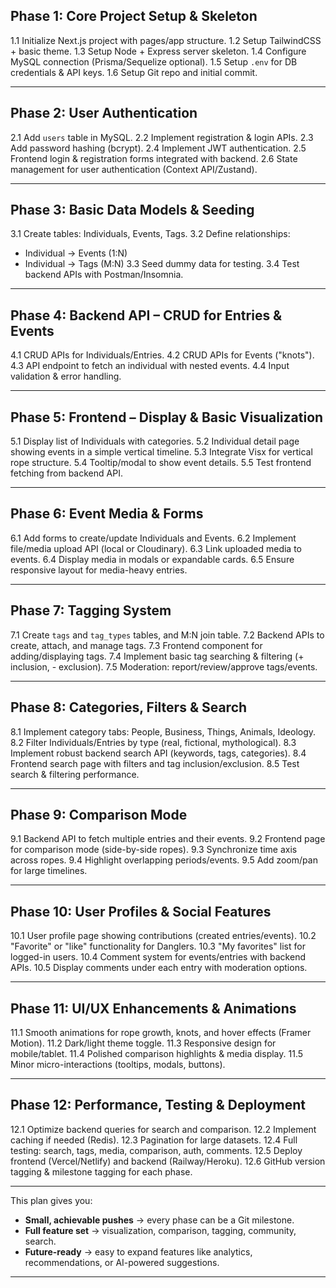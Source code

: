 ## **Phase 1: Core Project Setup & Skeleton**

1.1 Initialize Next.js project with pages/app structure.
1.2 Setup TailwindCSS + basic theme.
1.3 Setup Node + Express server skeleton.
1.4 Configure MySQL connection (Prisma/Sequelize optional).
1.5 Setup `.env` for DB credentials & API keys.
1.6 Setup Git repo and initial commit.

---

## **Phase 2: User Authentication**

2.1 Add `users` table in MySQL.
2.2 Implement registration & login APIs.
2.3 Add password hashing (bcrypt).
2.4 Implement JWT authentication.
2.5 Frontend login & registration forms integrated with backend.
2.6 State management for user authentication (Context API/Zustand).

---

## **Phase 3: Basic Data Models & Seeding**

3.1 Create tables: Individuals, Events, Tags.
3.2 Define relationships:

* Individual → Events (1\:N)
* Individual → Tags (M\:N)
  3.3 Seed dummy data for testing.
  3.4 Test backend APIs with Postman/Insomnia.

---

## **Phase 4: Backend API – CRUD for Entries & Events**

4.1 CRUD APIs for Individuals/Entries.
4.2 CRUD APIs for Events ("knots").
4.3 API endpoint to fetch an individual with nested events.
4.4 Input validation & error handling.

---

## **Phase 5: Frontend – Display & Basic Visualization**

5.1 Display list of Individuals with categories.
5.2 Individual detail page showing events in a simple vertical timeline.
5.3 Integrate Visx for vertical rope structure.
5.4 Tooltip/modal to show event details.
5.5 Test frontend fetching from backend API.

---

## **Phase 6: Event Media & Forms**

6.1 Add forms to create/update Individuals and Events.
6.2 Implement file/media upload API (local or Cloudinary).
6.3 Link uploaded media to events.
6.4 Display media in modals or expandable cards.
6.5 Ensure responsive layout for media-heavy entries.

---

## **Phase 7: Tagging System**

7.1 Create `tags` and `tag_types` tables, and M\:N join table.
7.2 Backend APIs to create, attach, and manage tags.
7.3 Frontend component for adding/displaying tags.
7.4 Implement basic tag searching & filtering (+ inclusion, - exclusion).
7.5 Moderation: report/review/approve tags/events.

---

## **Phase 8: Categories, Filters & Search**

8.1 Implement category tabs: People, Business, Things, Animals, Ideology.
8.2 Filter Individuals/Entries by type (real, fictional, mythological).
8.3 Implement robust backend search API (keywords, tags, categories).
8.4 Frontend search page with filters and tag inclusion/exclusion.
8.5 Test search & filtering performance.

---

## **Phase 9: Comparison Mode**

9.1 Backend API to fetch multiple entries and their events.
9.2 Frontend page for comparison mode (side-by-side ropes).
9.3 Synchronize time axis across ropes.
9.4 Highlight overlapping periods/events.
9.5 Add zoom/pan for large timelines.

---

## **Phase 10: User Profiles & Social Features**

10.1 User profile page showing contributions (created entries/events).
10.2 "Favorite" or "like" functionality for Danglers.
10.3 "My favorites" list for logged-in users.
10.4 Comment system for events/entries with backend APIs.
10.5 Display comments under each entry with moderation options.

---

## **Phase 11: UI/UX Enhancements & Animations**

11.1 Smooth animations for rope growth, knots, and hover effects (Framer Motion).
11.2 Dark/light theme toggle.
11.3 Responsive design for mobile/tablet.
11.4 Polished comparison highlights & media display.
11.5 Minor micro-interactions (tooltips, modals, buttons).

---

## **Phase 12: Performance, Testing & Deployment**

12.1 Optimize backend queries for search and comparison.
12.2 Implement caching if needed (Redis).
12.3 Pagination for large datasets.
12.4 Full testing: search, tags, media, comparison, auth, comments.
12.5 Deploy frontend (Vercel/Netlify) and backend (Railway/Heroku).
12.6 GitHub version tagging & milestone tagging for each phase.

---

This plan gives you:

* **Small, achievable pushes** → every phase can be a Git milestone.
* **Full feature set** → visualization, comparison, tagging, community, search.
* **Future-ready** → easy to expand features like analytics, recommendations, or AI-powered suggestions.

---